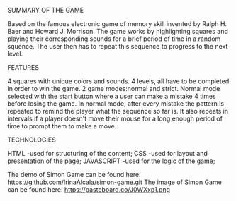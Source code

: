 
SUMMARY OF THE GAME

Based on the famous electronic game of memory skill invented by Ralph H. Baer and Howard J. Morrison. The game works by highlighting squares and playing their corresponding sounds for a brief period of time in a random squence. The user then has to repeat this sequence to progress to the next level.

FEATURES

4 squares with unique colors and sounds.
4 levels, all have to be completed in order to win the game.
2 game modes:normal and strict.
Normal mode selected with the start button where a user can make a mistake 4 times before losing the game.
In normal mode, after every mistake the pattern is repeated to remind the player what the sequence so far is. It also repeats in intervals if a player doesn't move their mouse for a long enough period of time to prompt them to make a move.

TECHNOLOGIES

HTML
-used for structuring of the content;
CSS
-used for layout and presentation of the page;
JAVASCRIPT
-used for the logic of the game;

The demo of Simon Game can be found here: https://github.com/IrinaAlcala/simon-game.git
The image of Simon Game can be found here: https://pasteboard.co/J0WXxp1.png
